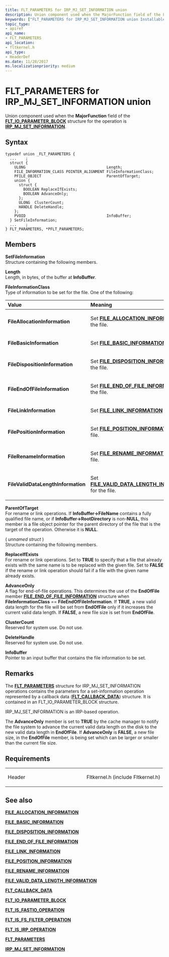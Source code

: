 ```yaml
---
title: FLT_PARAMETERS for IRP_MJ_SET_INFORMATION union
description: Union component used when the MajorFunction field of the FLT\_IO\_PARAMETER\_BLOCK structure for the operation is IRP\_MJ\_SET\_INFORMATION.
keywords: ["FLT_PARAMETERS for IRP_MJ_SET_INFORMATION union Installable File System Drivers", "FLT_PARAMETERS union Installable File System Drivers", "PFLT_PARAMETERS union pointer Installable File System Drivers"]
topic_type:
- apiref
api_name:
- FLT_PARAMETERS
api_location:
- fltkernel.h
api_type:
- HeaderDef
ms.date: 11/28/2017
ms.localizationpriority: medium
---
```


# FLT\_PARAMETERS for IRP\_MJ\_SET\_INFORMATION union


Union component used when the **MajorFunction** field of the [**FLT\_IO\_PARAMETER\_BLOCK**](/windows-hardware/drivers/ddi/fltkernel/ns-fltkernel-_flt_io_parameter_block) structure for the operation is [**IRP\_MJ\_SET\_INFORMATION**](irp-mj-set-information.md).

Syntax
------

```ManagedCPlusPlus
typedef union _FLT_PARAMETERS {
  ...    ;
  struct {
    ULONG                                    Length;
    FILE_INFORMATION_CLASS POINTER_ALIGNMENT FileInformationClass;
    PFILE_OBJECT                             ParentOfTarget;
    union {
      struct {
        BOOLEAN ReplaceIfExists;
        BOOLEAN AdvanceOnly;
      };
      ULONG  ClusterCount;
      HANDLE DeleteHandle;
    };
    PVOID                                    InfoBuffer;
  } SetFileInformation;
  ...    ;
} FLT_PARAMETERS, *PFLT_PARAMETERS;
```

Members
-------

**SetFileInformation**  
Structure containing the following members.

**Length**  
Length, in bytes, of the buffer at **InfoBuffer**.

**FileInformationClass**  
Type of information to be set for the file. One of the following:

<table>
<colgroup>
<col width="50%" />
<col width="50%" />
</colgroup>
<thead>
<tr class="header">
<th align="left">Value</th>
<th align="left">Meaning</th>
</tr>
</thead>
<tbody>
<tr class="odd">
<td align="left"><p><strong>FileAllocationInformation</strong></p></td>
<td align="left"><p>Set <a href="/windows-hardware/drivers/ddi/ntifs/ns-ntifs-_file_allocation_information" data-raw-source="[&lt;strong&gt;FILE_ALLOCATION_INFORMATION&lt;/strong&gt;](/windows-hardware/drivers/ddi/ntifs/ns-ntifs-_file_allocation_information)"><strong>FILE_ALLOCATION_INFORMATION</strong></a> for the file.</p></td>
</tr>
<tr class="even">
<td align="left"><p><strong>FileBasicInformation</strong></p></td>
<td align="left"><p>Set <a href="/windows-hardware/drivers/ddi/wdm/ns-wdm-_file_basic_information" data-raw-source="[&lt;strong&gt;FILE_BASIC_INFORMATION&lt;/strong&gt;](/windows-hardware/drivers/ddi/wdm/ns-wdm-_file_basic_information)"><strong>FILE_BASIC_INFORMATION</strong></a> for the file.</p></td>
</tr>
<tr class="odd">
<td align="left"><p><strong>FileDispositionInformation</strong></p></td>
<td align="left"><p>Set <a href="/windows-hardware/drivers/ddi/ntddk/ns-ntddk-_file_disposition_information" data-raw-source="[&lt;strong&gt;FILE_DISPOSITION_INFORMATION&lt;/strong&gt;](/windows-hardware/drivers/ddi/ntddk/ns-ntddk-_file_disposition_information)"><strong>FILE_DISPOSITION_INFORMATION</strong></a> for the file.</p></td>
</tr>
<tr class="even">
<td align="left"><p><strong>FileEndOfFileInformation</strong></p></td>
<td align="left"><p>Set <a href="/windows-hardware/drivers/ddi/ntddk/ns-ntddk-_file_end_of_file_information" data-raw-source="[&lt;strong&gt;FILE_END_OF_FILE_INFORMATION&lt;/strong&gt;](/windows-hardware/drivers/ddi/ntddk/ns-ntddk-_file_end_of_file_information)"><strong>FILE_END_OF_FILE_INFORMATION</strong></a> for the file.</p></td>
</tr>
<tr class="odd">
<td align="left"><p><strong>FileLinkInformation</strong></p></td>
<td align="left"><p>Set <a href="/windows-hardware/drivers/ddi/ntifs/ns-ntifs-_file_link_information" data-raw-source="[&lt;strong&gt;FILE_LINK_INFORMATION&lt;/strong&gt;](/windows-hardware/drivers/ddi/ntifs/ns-ntifs-_file_link_information)"><strong>FILE_LINK_INFORMATION</strong></a> for the file.</p></td>
</tr>
<tr class="even">
<td align="left"><p><strong>FilePositionInformation</strong></p></td>
<td align="left"><p>Set <a href="/windows-hardware/drivers/ddi/wdm/ns-wdm-_file_position_information" data-raw-source="[&lt;strong&gt;FILE_POSITION_INFORMATION&lt;/strong&gt;](/windows-hardware/drivers/ddi/wdm/ns-wdm-_file_position_information)"><strong>FILE_POSITION_INFORMATION</strong></a> for the file.</p></td>
</tr>
<tr class="odd">
<td align="left"><p><strong>FileRenameInformation</strong></p></td>
<td align="left"><p>Set <a href="/windows-hardware/drivers/ddi/ntifs/ns-ntifs-_file_rename_information" data-raw-source="[&lt;strong&gt;FILE_RENAME_INFORMATION&lt;/strong&gt;](/windows-hardware/drivers/ddi/ntifs/ns-ntifs-_file_rename_information)"><strong>FILE_RENAME_INFORMATION</strong></a> for the file.</p></td>
</tr>
<tr class="even">
<td align="left"><p><strong>FileValidDataLengthInformation</strong></p></td>
<td align="left"><p>Set <a href="/windows-hardware/drivers/ddi/ntddk/ns-ntddk-_file_valid_data_length_information" data-raw-source="[&lt;strong&gt;FILE_VALID_DATA_LENGTH_INFORMATION&lt;/strong&gt;](/windows-hardware/drivers/ddi/ntddk/ns-ntddk-_file_valid_data_length_information)"><strong>FILE_VALID_DATA_LENGTH_INFORMATION</strong></a> for the file.</p></td>
</tr>
</tbody>
</table>

 

**ParentOfTarget**  
For rename or link operations. If **InfoBuffer-&gt;FileName** contains a fully qualified file name, or if **InfoBuffer-&gt;RootDirectory** is non-**NULL**, this member is a file object pointer for the parent directory of the file that is the target of the operation. Otherwise it is **NULL**.

( *unnamed struct* )  
Structure containing the following members.

**ReplaceIfExists**  
For rename or link operations. Set to **TRUE** to specify that a file that already exists with the same name is to be replaced with the given file. Set to **FALSE** if the rename or link operation should fail if a file with the given name already exists.

**AdvanceOnly**  
A flag for end-of-file operations. This determines the use of the **EndOfFile** member [**FILE\_END\_OF\_FILE\_INFORMATION**](/windows-hardware/drivers/ddi/ntddk/ns-ntddk-_file_end_of_file_information) structure when **FileInformationClass** == **FileEndOfFileInformation**. If **TRUE**, a new valid data length for the file will be set from **EndOfFile** only if it increases the current valid data length. If **FALSE**, a new file size is set from **EndOfFile**.

**ClusterCount**  
Reserved for system use. Do not use.

**DeleteHandle**  
Reserved for system use. Do not use.

**InfoBuffer**  
Pointer to an input buffer that contains the file information to be set.

Remarks
-------

The [**FLT\_PARAMETERS**](/windows-hardware/drivers/ddi/fltkernel/ns-fltkernel-_flt_parameters) structure for IRP\_MJ\_SET\_INFORMATION operations contains the parameters for a set-information operation represented by a callback data ([**FLT\_CALLBACK\_DATA**](/windows-hardware/drivers/ddi/fltkernel/ns-fltkernel-_flt_callback_data)) structure. It is contained in an FLT\_IO\_PARAMETER\_BLOCK structure.

IRP\_MJ\_SET\_INFORMATION is an IRP-based operation.

The **AdvanceOnly** member is set to **TRUE** by the cache manager to notify the file system to advance the current valid data length on the disk to the new valid data length in **EndOfFile**. If **AdvanceOnly** is **FALSE**, a new file size, in the **EndOfFile** member, is being set which can be larger or smaller than the current file size.

Requirements
------------

<table>
<colgroup>
<col width="50%" />
<col width="50%" />
</colgroup>
<tbody>
<tr class="odd">
<td align="left"><p>Header</p></td>
<td align="left">Fltkernel.h (include Fltkernel.h)</td>
</tr>
</tbody>
</table>

## See also


[**FILE\_ALLOCATION\_INFORMATION**](/windows-hardware/drivers/ddi/ntifs/ns-ntifs-_file_allocation_information)

[**FILE\_BASIC\_INFORMATION**](/windows-hardware/drivers/ddi/wdm/ns-wdm-_file_basic_information)

[**FILE\_DISPOSITION\_INFORMATION**](/windows-hardware/drivers/ddi/ntddk/ns-ntddk-_file_disposition_information)

[**FILE\_END\_OF\_FILE\_INFORMATION**](/windows-hardware/drivers/ddi/ntddk/ns-ntddk-_file_end_of_file_information)

[**FILE\_LINK\_INFORMATION**](/windows-hardware/drivers/ddi/ntifs/ns-ntifs-_file_link_information)

[**FILE\_POSITION\_INFORMATION**](/windows-hardware/drivers/ddi/wdm/ns-wdm-_file_position_information)

[**FILE\_RENAME\_INFORMATION**](/windows-hardware/drivers/ddi/ntifs/ns-ntifs-_file_rename_information)

[**FILE\_VALID\_DATA\_LENGTH\_INFORMATION**](/windows-hardware/drivers/ddi/ntddk/ns-ntddk-_file_valid_data_length_information)

[**FLT\_CALLBACK\_DATA**](/windows-hardware/drivers/ddi/fltkernel/ns-fltkernel-_flt_callback_data)

[**FLT\_IO\_PARAMETER\_BLOCK**](/windows-hardware/drivers/ddi/fltkernel/ns-fltkernel-_flt_io_parameter_block)

[**FLT\_IS\_FASTIO\_OPERATION**](/windows-hardware/drivers/ddi/index)

[**FLT\_IS\_FS\_FILTER\_OPERATION**](/previous-versions/ff544648(v=vs.85))

[**FLT\_IS\_IRP\_OPERATION**](/previous-versions/ff544654(v=vs.85))

[**FLT\_PARAMETERS**](/windows-hardware/drivers/ddi/fltkernel/ns-fltkernel-_flt_parameters)

[**IRP\_MJ\_SET\_INFORMATION**](irp-mj-set-information.md)

